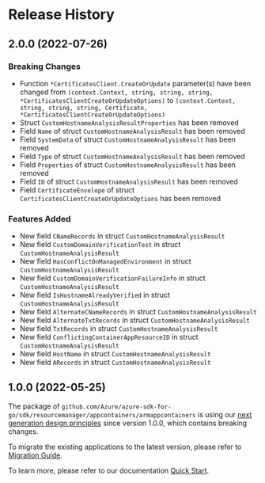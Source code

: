 # Release History

## 2.0.0 (2022-07-26)
### Breaking Changes

- Function `*CertificatesClient.CreateOrUpdate` parameter(s) have been changed from `(context.Context, string, string, string, *CertificatesClientCreateOrUpdateOptions)` to `(context.Context, string, string, string, Certificate, *CertificatesClientCreateOrUpdateOptions)`
- Struct `CustomHostnameAnalysisResultProperties` has been removed
- Field `Name` of struct `CustomHostnameAnalysisResult` has been removed
- Field `SystemData` of struct `CustomHostnameAnalysisResult` has been removed
- Field `Type` of struct `CustomHostnameAnalysisResult` has been removed
- Field `Properties` of struct `CustomHostnameAnalysisResult` has been removed
- Field `ID` of struct `CustomHostnameAnalysisResult` has been removed
- Field `CertificateEnvelope` of struct `CertificatesClientCreateOrUpdateOptions` has been removed

### Features Added

- New field `CNameRecords` in struct `CustomHostnameAnalysisResult`
- New field `CustomDomainVerificationTest` in struct `CustomHostnameAnalysisResult`
- New field `HasConflictOnManagedEnvironment` in struct `CustomHostnameAnalysisResult`
- New field `CustomDomainVerificationFailureInfo` in struct `CustomHostnameAnalysisResult`
- New field `IsHostnameAlreadyVerified` in struct `CustomHostnameAnalysisResult`
- New field `AlternateCNameRecords` in struct `CustomHostnameAnalysisResult`
- New field `AlternateTxtRecords` in struct `CustomHostnameAnalysisResult`
- New field `TxtRecords` in struct `CustomHostnameAnalysisResult`
- New field `ConflictingContainerAppResourceID` in struct `CustomHostnameAnalysisResult`
- New field `HostName` in struct `CustomHostnameAnalysisResult`
- New field `ARecords` in struct `CustomHostnameAnalysisResult`


## 1.0.0 (2022-05-25)

The package of `github.com/Azure/azure-sdk-for-go/sdk/resourcemanager/appcontainers/armappcontainers` is using our [next generation design principles](https://azure.github.io/azure-sdk/general_introduction.html) since version 1.0.0, which contains breaking changes.

To migrate the existing applications to the latest version, please refer to [Migration Guide](https://aka.ms/azsdk/go/mgmt/migration).

To learn more, please refer to our documentation [Quick Start](https://aka.ms/azsdk/go/mgmt).